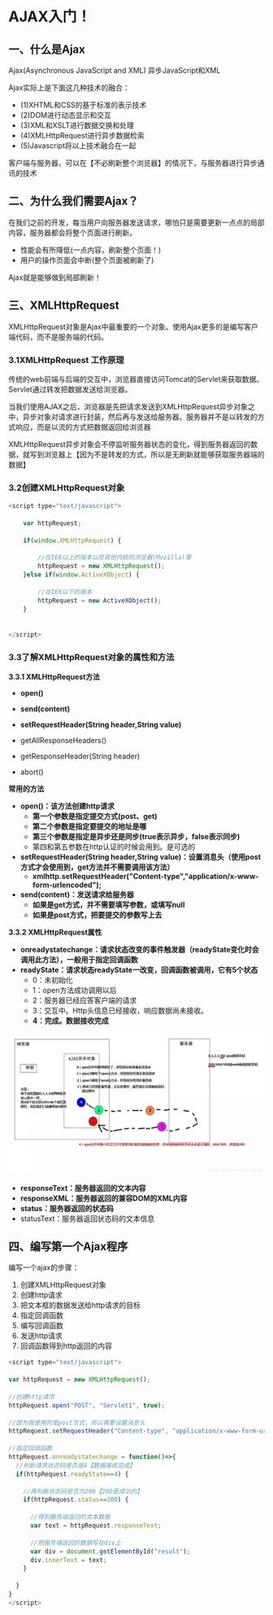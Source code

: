 # AJAX入门！

## 一、什么是Ajax  
Ajax(Asynchronous JavaScript and XML) 异步JavaScript和XML  

Ajax实际上是下面这几种技术的融合：
- (1)XHTML和CSS的基于标准的表示技术
- (2)DOM进行动态显示和交互 
- (3)XML和XSLT进行数据交换和处理  
- (4)XMLHttpRequest进行异步数据检索
- (5)Javascript将以上技术融合在一起 

客户端与服务器，可以在【不必刷新整个浏览器】的情况下，与服务器进行异步通讯的技术    

## 二、为什么我们需要Ajax？    

在我们之前的开发，每当用户向服务器发送请求，哪怕只是需要更新一点点的局部内容，服务器都会将整个页面进行刷新。
- 性能会有所降低(一点内容，刷新整个页面！)
- 用户的操作页面会中断(整个页面被刷新了)  

Ajax就是能够做到局部刷新！

## 三、XMLHttpRequest 

XMLHttpRequest对象是Ajax中最重要的一个对象。使用Ajax更多的是编写客户端代码，而不是服务端的代码。

### 3.1XMLHttpRequest 工作原理
传统的web前端与后端的交互中，浏览器直接访问Tomcat的Servlet来获取数据。Servlet通过转发把数据发送给浏览器。

当我们使用AJAX之后，浏览器是先把请求发送到XMLHttpRequest异步对象之中，异步对象对请求进行封装，然后再与发送给服务器。服务器并不是以转发的方式响应，而是以流的方式把数据返回给浏览器

XMLHttpRequest异步对象会不停监听服务器状态的变化，得到服务器返回的数据，就写到浏览器上【因为不是转发的方式，所以是无刷新就能够获取服务器端的数据】


### 3.2创建XMLHttpRequest对象  

```javascript
<script type="text/javascript">

    var httpRequest;

    if(window.XMLHttpRequest) {

        //在IE6以上的版本以及其他内核的浏览器(Mozilla)等
        httpRequest = new XMLHttpRequest();
    }else if(window.ActiveXObject) {

        //在IE6以下的版本
        httpRequest = new ActiveXObject();
    }


</script>
```



### 3.3了解XMLHttpRequest对象的属性和方法 



**3.3.1 XMLHttpRequest方法**

- **open()**

- **send(content)**

- **setRequestHeader(String header,String value)**

- getAllResponseHeaders()

- getResponseHeader(String header)

- abort()    

**常用的方法** 

- **open()：该方法创建http请求**
  - **第一个参数是指定提交方式(post、get)**
  - **第二个参数是指定要提交的地址是哪**
  - **第三个参数是指定是异步还是同步(true表示异步，false表示同步)**
  - 第四和第五参数在http认证的时候会用到。是可选的
- **setRequestHeader(String header,String value)：设置消息头（使用post方式才会使用到，get方法并不需要调用该方法）**
  - **xmlhttp.setRequestHeader("Content-type","application/x-www-form-urlencoded");**
- **send(content)：发送请求给服务器**
  - **如果是get方式，并不需要填写参数，或填写null**
  - **如果是post方式，把要提交的参数写上去**



**3.3.2  XMLHttpRequest属性**

- **onreadystatechange：请求状态改变的事件触发器（readyState变化时会调用此方法），一般用于指定回调函数**
- **readyState：请求状态readyState一改变，回调函数被调用，它有5个状态**
  - 0：未初始化
  - 1：open方法成功调用以后
  - 2：服务器已经应答客户端的请求
  - 3：交互中。Http头信息已经接收，响应数据尚未接收。
  - **4：完成。数据接收完成**

![img](assets/640.webp)

- **responseText：服务器返回的文本内容**
- **responseXML：服务器返回的兼容DOM的XML内容**
- **status：服务器返回的状态码**
- statusText：服务器返回状态码的文本信息



## 四、编写第一个Ajax程序

编写一个ajax的步骤：

1. 创建XMLHttpRequest对象
2. 创建http请求
3. 把文本框的数据发送给http请求的目标
4. 指定回调函数
5. 编写回调函数
6. 发送http请求
7. 回调函数得到http返回的内容



```javascript
<script type="text/javascript">
    
var httpRequest = new XMLHttpRequest();

//创建http请求
httpRequest.open("POST", "Servlet1", true);

//因为我使用的是post方式，所以需要设置消息头
httpRequest.setRequestHeader("Content-type", "application/x-www-form-urlencoded");

//指定回调函数
httpRequest.onreadystatechange = function()=>{
  //判断请求状态码是否是4【数据接收完成】
  if(httpRequest.readyState==4) {

    //再判断状态码是否为200【200是成功的】
    if(httpRequest.status==200) {

      //得到服务端返回的文本数据
      var text = httpRequest.responseText;

      //把服务端返回的数据写在div上
      var div = document.getElementById("result");
      div.innerText = text;
    }

  }
}
</script>

```





  

  

  ​                        

  